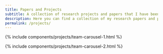 ```yaml
---
title: Papers and Projects
subtitle: A collection of research projects and papers that I have been a part of during my career. I hope these examples give you a sense of my interests and expertise, as well as the passion and determination I bring to each of my projects.
description: Here you can find a collection of my research papers and projects. I'm always looking for new collaborations,so feel free to reach out if you're interested in working together.
permalink: /projects/
---
```


{% include components/projects/team-carousel-1.html %}


{% include components/projects/team-carousel-2.html %}
